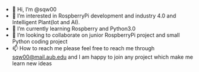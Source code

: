 - 👋 Hi, I’m @sqw00
- 👀 I’m interested in RospberryPi development and industry 4.0 and Intelligent Plant(Iot and AI). 
- 🌱 I’m currently learning Rospberry and Python3.0
- 💞️ I’m looking to collaborate on junior RospberryPi project and small Python coding project
- 📫 How to reach me please feel free to reach me through sqw00@mail.aub.edu and I am happy to join any project which make me learn new ideas

<!---
sqw00/sqw00 is a ✨ special ✨ repository because its `README.md` (this file) appears on your GitHub profile.
You can click the Preview link to take a look at your changes.
--->
